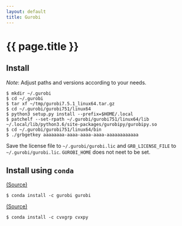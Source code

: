 ```yaml
---
layout: default
title: Gurobi
---
```


# {{ page.title }}

Install
-------

*Note*: Adjust paths and versions according to your needs.

    $ mkdir ~/.gurobi
    $ cd ~/.gurobi
    $ tar xf ~/tmp/gurobi7.5.1_linux64.tar.gz
    $ cd ~/.gurobi/gurobi751/linux64
    $ python3 setup.py install --prefix=$HOME/.local
    $ patchelf --set-rpath ~/.gurobi/gurobi751/linux64/lib ~/.local/lib/python3.6/site-packages/gurobipy/gurobipy.so
    $ cd ~/.gurobi/gurobi751/linux64/bin
    $ ./grbgetkey aaaaaaaa-aaaa-aaaa-aaaa-aaaaaaaaaaaa

Save the license file to `~/.gurobi/gurobi.lic` and `GRB_LICENSE_FILE` to `~/.gurobi/gurobi.lic`.
`GUROBI_HOME` does not neet to be set.

Install using `conda`
---------------------

[(Source)](https://anaconda.org/Gurobi/gurobi)

    $ conda install -c gurobi gurobi

[(Source)](http://www.cvxpy.org/en/latest/install/index.html)

    $ conda install -c cvxgrp cvxpy
